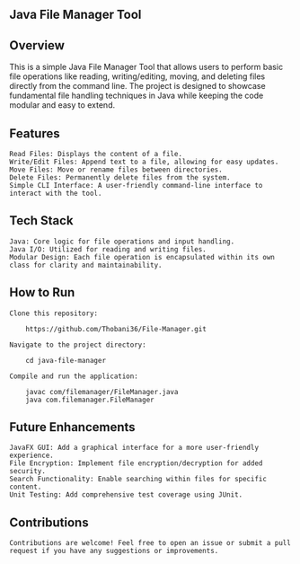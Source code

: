 ## Java File Manager Tool
## Overview

This is a simple Java File Manager Tool that allows users to perform basic file operations like reading, writing/editing, moving, and deleting files directly from the command line. The project is designed to showcase fundamental file handling techniques in Java while keeping the code modular and easy to extend.

## Features

    Read Files: Displays the content of a file.
    Write/Edit Files: Append text to a file, allowing for easy updates.
    Move Files: Move or rename files between directories.
    Delete Files: Permanently delete files from the system.
    Simple CLI Interface: A user-friendly command-line interface to interact with the tool.

## Tech Stack

    Java: Core logic for file operations and input handling.
    Java I/O: Utilized for reading and writing files.
    Modular Design: Each file operation is encapsulated within its own class for clarity and maintainability.

## How to Run

    Clone this repository:
    
        https://github.com/Thobani36/File-Manager.git

    Navigate to the project directory:
    
        cd java-file-manager

    Compile and run the application:

        javac com/filemanager/FileManager.java
        java com.filemanager.FileManager

## Future Enhancements

    JavaFX GUI: Add a graphical interface for a more user-friendly experience.
    File Encryption: Implement file encryption/decryption for added security.
    Search Functionality: Enable searching within files for specific content.
    Unit Testing: Add comprehensive test coverage using JUnit.

## Contributions

    Contributions are welcome! Feel free to open an issue or submit a pull request if you have any suggestions or improvements.
